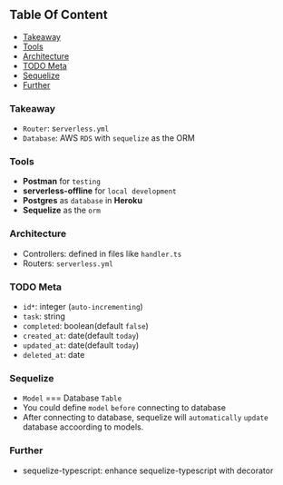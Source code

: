 <!-- START doctoc generated TOC please keep comment here to allow auto update -->
<!-- DON'T EDIT THIS SECTION, INSTEAD RE-RUN doctoc TO UPDATE -->
## Table Of Content

- [Takeaway](#takeaway)
- [Tools](#tools)
- [Architecture](#architecture)
- [TODO Meta](#todo-meta)
- [Sequelize](#sequelize)
- [Further](#further)

<!-- END doctoc generated TOC please keep comment here to allow auto update -->

### Takeaway
- `Router`: s`erverless.yml`
- `Database`: AWS `RDS` with `sequelize` as the ORM

### Tools
- **Postman** for `testing`
- **serverless-offline** for `local development`
- **Postgres** as `database` in **Heroku**
- **Sequelize** as the `orm`

### Architecture
- Controllers: defined in files like `handler.ts`
- Routers: `serverless.yml`

### TODO Meta
- `id*`: integer (`auto-incrementing`)
- `task`: string
- `completed`: boolean(default `false`)
- `created_at`: date(default `today`)
- `updated_at`: date(default `today`)
- `deleted_at`: date

### Sequelize
- `Model` === Database `Table`
- You could define `model` `before` connecting to database
- After connecting to database, sequelize will `automatically` `update` database accoording to models.

### Further
- sequelize-typescript: enhance sequelize-typescript with decorator
